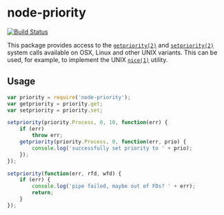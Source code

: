 # node-priority

[![Build Status](https://travis-ci.org/bpowers/node-priority.svg)](https://travis-ci.org/bpowers/node-priority)

This package provides access to the
[`getpriority(2)`](http://man7.org/linux/man-pages/man2/getpriority.2.html)
and
[`setpriority(2)`](http://man7.org/linux/man-pages/man2/setpriority.2.html)
system calls available on OSX, Linux and other UNIX variants.  This
can be used, for example, to implement the UNIX
[`nice(1)`](http://man7.org/linux/man-pages/man1/nice.1.html) utility.

## Usage

```javascript
var priority = require('node-priority');
var getpriority = priority.get;
var setpriority = priority.set;

setpriority(priority.Process, 0, 10, function(err) {
    if (err)
        throw err;
    getpriority(priority.Process, 0, function(err, prio) {
        console.log('successfully set priority to ' + prio);
    });
});

setpriority(function(err, rfd, wfd) {
    if (err) {
        console.log('pipe failed, maybe out of FDs? ' + err);
        return;
    }
});
```
